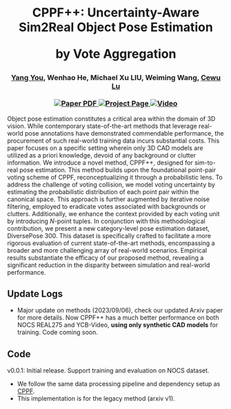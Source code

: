 <h1 align="center">
CPPF++: Uncertainty-Aware Sim2Real Object Pose Estimation 
 
 by Vote Aggregation
</h1>

<div align="center">
<h3>
<a href="https://qq456cvb.github.io">Yang You</a>, Wenhao He, Michael Xu LIU, Weiming Wang, <a href="https://www.mvig.org/">Cewu Lu</a>
<br>
<br>
<a href='https://arxiv.org/abs/2211.13398'>
  <img src='https://img.shields.io/badge/Arxiv-PDF-orange?style=flat&logo=arxiv&logoColor=orange' alt='Paper PDF'>
</a>
<a href='#'>
  <img src='https://img.shields.io/badge/Project-Page-green?style=flat&logo=googlechrome&logoColor=green' alt='Project Page'>
</a>
<a href='#'>
<img src='https://img.shields.io/badge/Youtube-Video-red?style=flat&logo=youtube&logoColor=red' alt='Video'/>
</a>
<br>
</h3>
</div>
 
Object pose estimation constitutes a critical area within the domain of 3D vision. While contemporary state-of-the-art methods that leverage real-world pose annotations have demonstrated commendable performance, the procurement of such real-world training data incurs substantial costs. This paper focuses on a specific setting wherein only 3D CAD models are utilized as a priori knowledge, devoid of any background or clutter information. We introduce a novel method, CPPF++, designed for sim-to-real pose estimation. This method builds upon the foundational point-pair voting scheme of CPPF, reconceptualizing it through a probabilistic lens. To address the challenge of voting collision, we model voting uncertainty by estimating the probabilistic distribution of each point pair within the canonical space. This approach is further augmented by iterative noise filtering, employed to eradicate votes associated with backgrounds or clutters.
Additionally, we enhance the context provided by each voting unit by introducing $N$-point tuples. In conjunction with this methodological contribution, we present a new category-level pose estimation dataset, DiversePose 300. This dataset is specifically crafted to facilitate a more rigorous evaluation of current state-of-the-art methods, encompassing a broader and more challenging array of real-world scenarios.
Empirical results substantiate the efficacy of our proposed method, revealing a significant reduction in the disparity between simulation and real-world performance. 

## Update Logs
- Major update on methods (2023/09/06), check our updated Arxiv paper for more details. Now CPPF++ has a much better performance on both NOCS REAL275 and YCB-Video, **using only synthetic CAD models** for training. Code coming soon.

## Code
v0.0.1: Initial release. Support training and evaluation on NOCS dataset. 
  - We follow the same data processing pipeline and dependency setup as [CPPF](https://github.com/qq456cvb/CPPF).
  - This implementation is for the legacy method (arxiv v1).
